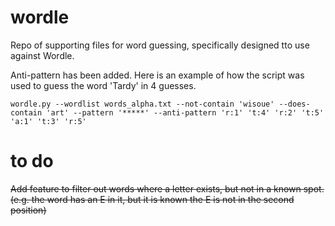 # wordle
Repo of supporting files for word guessing, specifically designed tto use against Wordle.

Anti-pattern has been added. Here is an example of how the script was used to guess the word 'Tardy' in 4 guesses.

`wordle.py --wordlist words_alpha.txt --not-contain 'wisoue' --does-contain 'art' --pattern '*****' --anti-pattern 'r:1' 't:4' 'r:2' 't:5' 'a:1' 't:3' 'r:5'`

# to do
~~Add feature to filter out words where a letter exists, but not in a known spot. (e.g. the word has an E in it, but it is known the E is not in the second position)~~